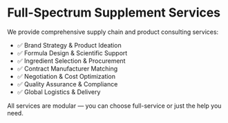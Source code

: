 # Full-Spectrum Supplement Services

We provide comprehensive supply chain and product consulting services:

- ✅ Brand Strategy & Product Ideation
- ✅ Formula Design & Scientific Support
- ✅ Ingredient Selection & Procurement
- ✅ Contract Manufacturer Matching
- ✅ Negotiation & Cost Optimization
- ✅ Quality Assurance & Compliance
- ✅ Global Logistics & Delivery

All services are modular — you can choose full-service or just the help you need.
